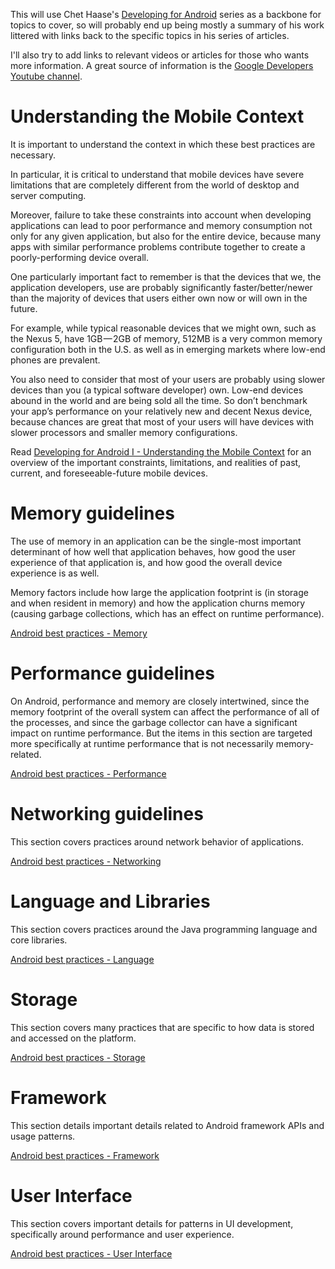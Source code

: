 This will use Chet Haase's [Developing for Android](https://medium.com/google-developers/developing-for-android-introduction-5345b451567c#.caca9go6g) series as a backbone for topics to cover, so will probably end up being mostly a summary of his work littered with links back to the specific topics in his series of articles.

I'll also try to add links to relevant videos or articles for those who wants more information. A great source of information is the [Google Developers Youtube channel](https://www.youtube.com/channel/UC_x5XG1OV2P6uZZ5FSM9Ttw).

# Understanding the Mobile Context

It is important to understand the context in which these best practices are necessary. 

In particular, it is critical to understand that mobile devices have severe limitations that are completely different from the world of desktop and server computing. 

Moreover, failure to take these constraints into account when developing applications can lead to poor performance and memory consumption not only for any given application, but also for the entire device, because many apps with similar performance problems contribute together to create a poorly-performing device overall.

One particularly important fact to remember is that the devices that we, the application developers, use are probably significantly faster/better/newer than the majority of devices that users either own now or will own in the future. 

For example, while typical reasonable devices that we might own, such as the Nexus 5, have 1GB — 2GB of memory, 512MB is a very common memory configuration both in the U.S. as well as in emerging markets where low-end phones are prevalent.

You also need to consider that most of your users are probably using slower devices than you (a typical software developer) own. Low-end devices abound in the world and are being sold all the time. So don’t benchmark your app’s performance on your relatively new and decent Nexus device, because chances are great that most of your users will have devices with slower processors and smaller memory configurations.

Read [Developing for Android I - Understanding the Mobile Context](https://medium.com/google-developers/developing-for-android-i-understanding-the-mobile-context-fd2351b131f8#.1n1nvzpgo) for an overview of the important constraints, limitations, and realities of past, current, and foreseeable-future mobile devices.

# Memory guidelines

The use of memory in an application can be the single-most important determinant of how well that application behaves, how good the user experience of that application is, and how good the overall device experience is as well.

Memory factors include how large the application footprint is (in storage and when resident in memory) and how the application churns memory (causing garbage collections, which has an effect on runtime performance).

[Android best practices - Memory](https://github.com/riaancornelius/android-style-guide/blob/master/Android-best-practices-1-Memory.md)

# Performance guidelines

On Android, performance and memory are closely intertwined, since the memory footprint of the overall system can affect the performance of all of the processes, and since the garbage collector can have a significant impact on runtime performance. But the items in this section are targeted more specifically at runtime performance that is not necessarily memory-related.

[Android best practices - Performance](https://github.com/riaancornelius/android-style-guide/blob/master/Android-best-practices-2-Performance.md)

# Networking guidelines

This section covers practices around network behavior of applications.

[Android best practices - Networking](https://github.com/riaancornelius/android-style-guide/blob/master/Android-best-practices-3-Networking.md)

# Language and Libraries

This section covers practices around the Java programming language and core libraries.

[Android best practices - Language](https://github.com/riaancornelius/android-style-guide/blob/master/Android-best-practices-4-Language.md)

# Storage

This section covers many practices that are specific to how data is stored and accessed on the platform.

[Android best practices - Storage](https://github.com/riaancornelius/android-style-guide/blob/master/Android-best-practices-5-Storage.md)

# Framework

This section details important details related to Android framework APIs and usage patterns.

[Android best practices - Framework](https://github.com/riaancornelius/android-style-guide/blob/master/Android-best-practices-6-Framework.md)

# User Interface

This section covers important details for patterns in UI development, specifically around performance and user experience.

[Android best practices - User Interface](https://github.com/riaancornelius/android-style-guide/blob/master/Android-best-practices-7-UI.md)
